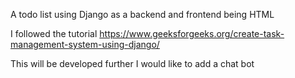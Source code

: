 A todo list using Django as a backend and frontend being HTML

I followed the tutorial https://www.geeksforgeeks.org/create-task-management-system-using-django/

This will be developed further I would like to add a chat bot
